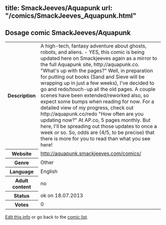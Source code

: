 title: SmackJeeves/Aquapunk
url: "/comics/SmackJeeves_Aquapunk.html"
---
Dosage comic SmackJeeves/Aquapunk
-----------------------------------------

<p id="msg"></p>
<script type="text/javascript">
if (window.location.search === '?edit_info_mail=sent_ok') {
  var elem = document.getElementById("msg");
  elem.innerHTML = 'Edited information sucessfully sent for review, which is usually done daily. Thanks!';
  elem.className = 'ok';
}
</script>
<table class="comicinfo">
<tr>
<th>Description</th><td>A high-tech, fantasy adventure about ghosts, robots, and aliens. - YES, this comic is being updated here on Smackjeeves again as a mirror to the full Aquapunk site, http://aquapunk.co. &quot;What's up with the pages?&quot; Well, in preparation for putting out books (Sand and Sieve will be wrapping up in just a few weeks), I've decided to go and redo/touch-up all the old pages. A couple scenes have been extended/reworked also, so expect some bumps when reading for now. For a detailed view of my progress, check out http://aquapunk.co/redo &quot;How often are you updating now?&quot; At AP.co, 5 pages monthly. But here, I'll be spreading out those updates to once a week or so. So, odds are (4/5, to be precise) that there is more for you to read than what you see here!</td>
</tr>
<tr>
<th>Website</th><td><a href="http://aquapunk.smackjeeves.com/comics/">http://aquapunk.smackjeeves.com/comics/</a></td>
</tr>
<tr>
<th>Genre</th><td>Other</td>
</tr>
<tr>
<th>Language</th><td>English</td>
</tr>
<tr>
<th>Adult content</th><td>no</td>
</tr>
<tr>
<th>Status</th><td>ok on 18.07.2013</td>
</tr>
<tr>
<th>Votes</th><td>0</td>
</tr>
</table>

[Edit this info](SmackJeeves_Aquapunk_edit.html) or go back to the [comic list](../comic-index.html).
